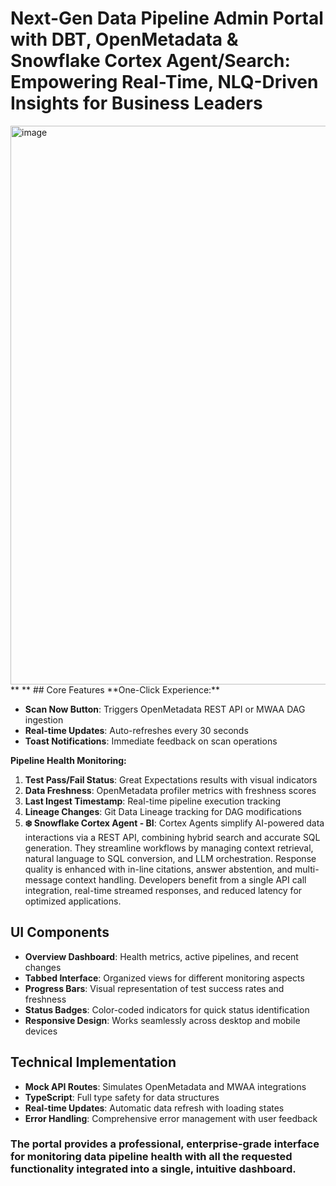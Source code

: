# Next-Gen Data Pipeline Admin Portal with DBT, OpenMetadata & Snowflake Cortex Agent/Search: Empowering Real-Time, NLQ-Driven Insights for Business Leaders

<img width="1916" height="894" alt="image" src="https://github.com/user-attachments/assets/b3d25c10-441e-41a7-bb3e-e35500d016e4" />
** **
## Core Features
**One-Click Experience:**

- **Scan Now Button**: Triggers OpenMetadata REST API or MWAA DAG ingestion
- **Real-time Updates**: Auto-refreshes every 30 seconds
- **Toast Notifications**: Immediate feedback on scan operations

**Pipeline Health Monitoring:**

1. **Test Pass/Fail Status**: Great Expectations results with visual indicators
2. **Data Freshness**: OpenMetadata profiler metrics with freshness scores
3. **Last Ingest Timestamp**: Real-time pipeline execution tracking
4. **Lineage Changes**: Git Data Lineage tracking for DAG modifications
5. **❄️ Snowflake Cortex Agent - BI**: Cortex Agents simplify AI-powered data interactions via a REST API, combining hybrid search and accurate SQL generation. They streamline workflows by managing context retrieval, natural language to SQL conversion, and LLM orchestration. Response quality is enhanced with in-line citations, answer abstention, and multi-message context handling. Developers benefit from a single API call integration, real-time streamed responses, and reduced latency for optimized applications.

## UI Components

- **Overview Dashboard**: Health metrics, active pipelines, and recent changes
- **Tabbed Interface**: Organized views for different monitoring aspects
- **Progress Bars**: Visual representation of test success rates and freshness
- **Status Badges**: Color-coded indicators for quick status identification
- **Responsive Design**: Works seamlessly across desktop and mobile devices

## Technical Implementation

- **Mock API Routes**: Simulates OpenMetadata and MWAA integrations
- **TypeScript**: Full type safety for data structures
- **Real-time Updates**: Automatic data refresh with loading states
- **Error Handling**: Comprehensive error management with user feedback

### The portal provides a professional, enterprise-grade interface for monitoring data pipeline health with all the requested functionality integrated into a single, intuitive dashboard.
